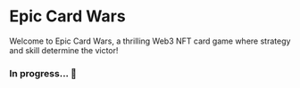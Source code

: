 # Epic Card Wars

Welcome to Epic Card Wars, a thrilling Web3 NFT card game where strategy and skill determine the victor!
### In progress... 🚧
